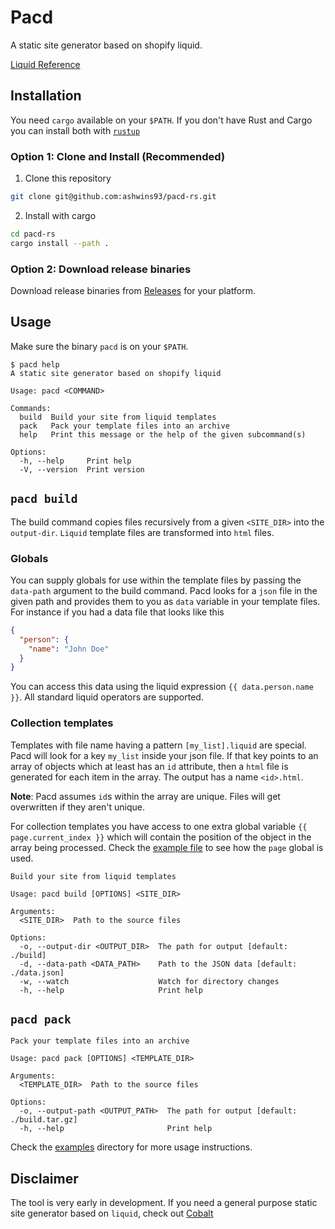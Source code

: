 # Pacd

A static site generator based on shopify liquid.

[Liquid Reference](https://shopify.github.io/liquid/)

## Installation

You need `cargo` available on your `$PATH`. If you don't have Rust and Cargo you can install both with [`rustup`](https://www.rust-lang.org/tools/install)

### Option 1: Clone and Install (Recommended)

1. Clone this repository

```sh
git clone git@github.com:ashwins93/pacd-rs.git
```

2. Install with cargo

```sh
cd pacd-rs
cargo install --path .
```

### Option 2: Download release binaries

Download release binaries from [Releases](https://github.com/ashwins93/pacd-rs/releases) for your platform.

## Usage

Make sure the binary `pacd` is on your `$PATH`.

```
$ pacd help
A static site generator based on shopify liquid

Usage: pacd <COMMAND>

Commands:
  build  Build your site from liquid templates
  pack   Pack your template files into an archive
  help   Print this message or the help of the given subcommand(s)

Options:
  -h, --help     Print help
  -V, --version  Print version
```

## `pacd build`

The build command copies files recursively from a given `<SITE_DIR>` into the `output-dir`. `Liquid` template files are
transformed into `html` files.

### Globals

You can supply globals for use within the template files by passing the `data-path` argument to the build command. Pacd
looks for a `json` file in the given path and provides them to you as `data` variable in your template files. For instance
if you had a data file that looks like this

```json
{
  "person": {
    "name": "John Doe"
  }
}
```

You can access this data using the liquid expression `{{ data.person.name }}`. All standard liquid operators are supported.

### Collection templates

Templates with file name having a pattern `[my_list].liquid` are special. Pacd will look for a key `my_list` inside your
json file. If that key points to an array of objects which at least has an `id` attribute, then a `html` file is generated
for each item in the array. The output has a name `<id>.html`.

**Note**: Pacd assumes `id`s within the array are unique. Files will get overwritten if they aren't unique.

For collection templates you have access to one extra global variable `{{ page.current_index }}` which will contain the
position of the object in the array being processed. Check the [example file](./examples/site/%5Bcollection%5D.liquid) to
see how the `page` global is used.

```
Build your site from liquid templates

Usage: pacd build [OPTIONS] <SITE_DIR>

Arguments:
  <SITE_DIR>  Path to the source files

Options:
  -o, --output-dir <OUTPUT_DIR>  The path for output [default: ./build]
  -d, --data-path <DATA_PATH>    Path to the JSON data [default: ./data.json]
  -w, --watch                    Watch for directory changes
  -h, --help                     Print help
```

## `pacd pack`

```
Pack your template files into an archive

Usage: pacd pack [OPTIONS] <TEMPLATE_DIR>

Arguments:
  <TEMPLATE_DIR>  Path to the source files

Options:
  -o, --output-path <OUTPUT_PATH>  The path for output [default: ./build.tar.gz]
  -h, --help                       Print help
```

Check the [examples](./examples/) directory for more usage instructions.

## Disclaimer

The tool is very early in development. If you need a general purpose static site generator based on `liquid`, check out [Cobalt](https://cobalt-org.github.io)
